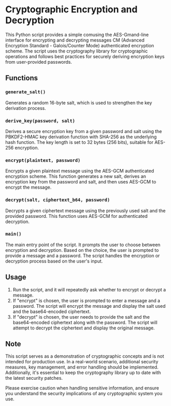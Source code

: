 # Cryptographic Encryption and Decryption

This Python script provides a simple comusing the AES-Gmand-line interface for encrypting and decrypting messages CM (Advanced Encryption Standard - Galois/Counter Mode) authenticated encryption scheme. The script uses the cryptography library for cryptographic operations and follows best practices for securely deriving encryption keys from user-provided passwords.

## Functions

### `generate_salt()`

Generates a random 16-byte salt, which is used to strengthen the key derivation process.

### `derive_key(password, salt)`

Derives a secure encryption key from a given password and salt using the PBKDF2-HMAC key derivation function with SHA-256 as the underlying hash function. The key length is set to 32 bytes (256 bits), suitable for AES-256 encryption.

### `encrypt(plaintext, password)`

Encrypts a given plaintext message using the AES-GCM authenticated encryption scheme. This function generates a new salt, derives an encryption key from the password and salt, and then uses AES-GCM to encrypt the message.

### `decrypt(salt, ciphertext_b64, password)`

Decrypts a given ciphertext message using the previously used salt and the provided password. This function uses AES-GCM for authenticated decryption.

### `main()`

The main entry point of the script. It prompts the user to choose between encryption and decryption. Based on the choice, the user is prompted to provide a message and a password. The script handles the encryption or decryption process based on the user's input.

## Usage

1. Run the script, and it will repeatedly ask whether to encrypt or decrypt a message.
2. If "encrypt" is chosen, the user is prompted to enter a message and a password. The script will encrypt the message and display the salt used and the base64-encoded ciphertext.
3. If "decrypt" is chosen, the user needs to provide the salt and the base64-encoded ciphertext along with the password. The script will attempt to decrypt the ciphertext and display the original message.

## Note

This script serves as a demonstration of cryptographic concepts and is not intended for production use. In a real-world scenario, additional security measures, key management, and error handling should be implemented. Additionally, it's essential to keep the cryptography library up to date with the latest security patches.

Please exercise caution when handling sensitive information, and ensure you understand the security implications of any cryptographic system you use.
